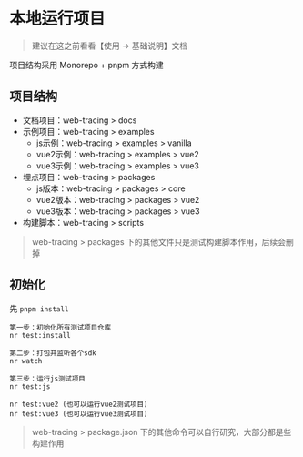 # 本地运行项目
> 建议在这之前看看【使用 -> 基础说明】文档

项目结构采用 Monorepo + pnpm 方式构建

## 项目结构
+ 文档项目：web-tracing > docs
+ 示例项目：web-tracing > examples
  + js示例：web-tracing > examples > vanilla
  + vue2示例：web-tracing > examples > vue2
  + vue3示例：web-tracing > examples > vue3
+ 埋点项目：web-tracing > packages
  + js版本：web-tracing > packages > core
  + vue2版本：web-tracing > packages > vue2
  + vue3版本：web-tracing > packages > vue3
+ 构建脚本：web-tracing > scripts

> web-tracing > packages 下的其他文件只是测试构建脚本作用，后续会删掉

## 初始化
先 `pnpm install`
```
第一步：初始化所有测试项目仓库
nr test:install

第二步：打包并监听各个sdk
nr watch

第三步：运行js测试项目
nr test:js

nr test:vue2 (也可以运行vue2测试项目)
nr test:vue3 (也可以运行vue3测试项目)
```

> web-tracing > package.json 下的其他命令可以自行研究，大部分都是些构建作用

